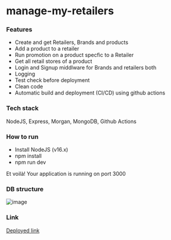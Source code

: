 # manage-my-retailers

### Features
 - Create and get Retailers, Brands and products
 - Add a product to a retailer
 - Run promotion on a product specfic to a Retailer
 - Get all retail stores of a product
 - Login and Signup middlware for Brands and retailers both
 - Logging
 - Test check before deployment
 - Clean code
 - Automatic build and deployment (CI/CD) using github actions
 
 ### Tech stack
 NodeJS, Express, Morgan, MongoDB, Github Actions
 
 ### How to run
 
 - Install NodeJS (v16.x)
 - npm install
 - npm run dev
 
 Et voilà! Your application is running on port 3000
 
 
 ### DB structure
 ![image](https://user-images.githubusercontent.com/54643521/180639803-b2e6a971-4ebb-4043-8a2e-2d06c956dc76.png)
 
 ### Link 
 <a href="https://mange-my-retailers.herokuapp.com" target="_blank">Deployed link</a>
 
